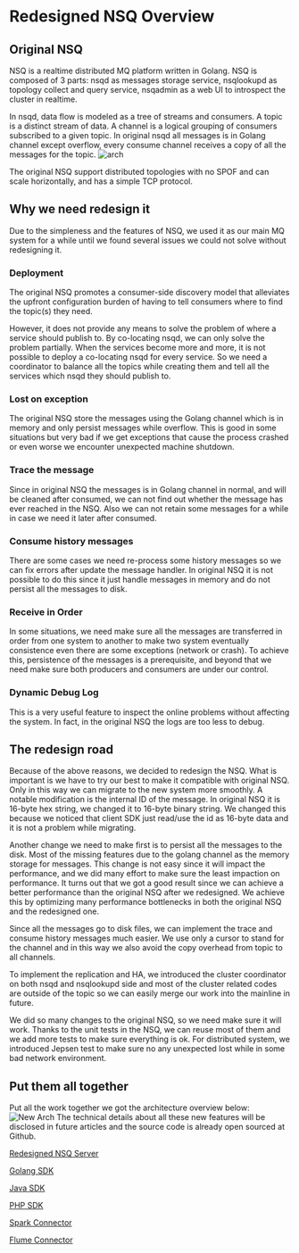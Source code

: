 # Redesigned NSQ Overview

## Original NSQ

NSQ is a realtime distributed MQ platform written in Golang. NSQ is composed of 3 parts: nsqd as messages storage service, nsqlookupd as topology collect and query service, nsqadmin as a web UI to introspect the cluster in realtime.

In nsqd, data flow is modeled as a tree of streams and consumers. A topic is a distinct stream of data. A channel is a logical grouping of consumers subscribed to a given topic. In original nsqd all messages is in Golang channel except overflow, every consume channel receives a copy of all the messages for the topic.
![arch](https://f.cloud.github.com/assets/187441/1700696/f1434dc8-6029-11e3-8a66-18ca4ea10aca.gif "arch")

The original NSQ support distributed topologies with no SPOF and can scale horizontally, and has a simple TCP protocol.

## Why we need redesign it

Due to the simpleness and the features of NSQ, we used it as our main MQ system for a while until we found several issues we could not solve without redesigning it.

### Deployment

The original NSQ promotes a consumer-side discovery model that alleviates the upfront configuration burden of having to tell consumers where to find the topic(s) they need.

However, it does not provide any means to solve the problem of where a service should publish to. By co-locating nsqd, we can  only solve the problem partially. When the services become more and more, it is not possible to deploy a co-locating nsqd for every service. So we need a coordinator to balance all the topics while creating them and tell all the services which nsqd they should publish to.

### Lost on exception

The original NSQ store the messages using the Golang channel which is in memory and only persist messages while overflow. This is good in some situations but very bad if we get exceptions that cause the process crashed or even worse we encounter unexpected machine shutdown.

### Trace the message

Since in original NSQ the messages is in Golang channel in normal, and will be cleaned after consumed, we can not find out whether the message has ever reached in the NSQ. Also we can not retain some messages for a while in case we need it later after consumed.

### Consume history messages

There are some cases we need re-process some history messages so we can fix errors after update the message handler. In original NSQ it is not possible to do this since it just handle messages in memory and do not persist all the messages to disk.

### Receive in Order

In some situations, we need make sure all the messages are transferred in order from one system to another to make two system eventually consistence even there are some exceptions (network or crash). To achieve this, persistence of the messages is a prerequisite, and beyond that we need make sure both producers and consumers are under our control.

### Dynamic Debug Log

This is a very useful feature to inspect the online problems without affecting the system. In fact, in the original NSQ the logs are too less to debug.

## The redesign road

Because of the above reasons, we decided to redesign the NSQ. What is important is we have to try our best to make it compatible with original NSQ. Only in this way we can migrate to the new system more smoothly. A notable modification is the internal ID of the message. In original NSQ it is 16-byte hex string, we changed it to 16-byte binary string. We changed this because we noticed that client SDK just read/use the id as 16-byte data and it is not a problem while migrating.

Another change we need to make first is to persist all the messages to the disk. Most of the missing features due to the golang channel as the memory storage for messages. This change is not easy since it will impact the performance, and we did many effort to make sure the least impaction on performance. It turns out that we got a good result since we can achieve a better performance than the original NSQ after we redesigned. We achieve this by optimizing many performance bottlenecks in both the original NSQ and the redesigned one.

Since all the messages go to disk files, we can implement the trace and consume history messages much easier. We use only a cursor to stand for the channel and in this way we also avoid the copy overhead from topic to all channels.

To implement the replication and HA, we introduced the cluster coordinator on both nsqd and nsqlookupd side and most of the cluster related codes are outside of the topic so we can easily merge our work into the mainline in future.

We did so many changes to the original NSQ, so we need make sure it will work. Thanks to the unit tests in the NSQ, we can reuse most of them and we add more tests to make sure everything is ok. For distributed system, we introduced Jepsen test to make sure no any unexpected lost while in some bad  network environment.

## Put them all together

Put all the work together we got the architecture overview below:
![New Arch](https://raw.githubusercontent.com/absolute8511/nsq/master/doc/NSQ%20redesigned%20arch.png "New arch")
The technical details about all these new features will be disclosed in future articles and the source code is already open sourced at Github.

[Redesigned NSQ Server](https://github.com/absolute8511/nsq)

[Golang SDK](https://github.com/absolute8511/go-nsq)

[Java SDK](https://github.com/youzan/nsqJavaSDK)

[PHP SDK](https://github.com/youzan/php-nsq-client)

[Spark Connector](https://github.com/youzan/spark-nsq-consumer)

[Flume Connector](https://github.com/DoraALin/flume-nsq-sink)

